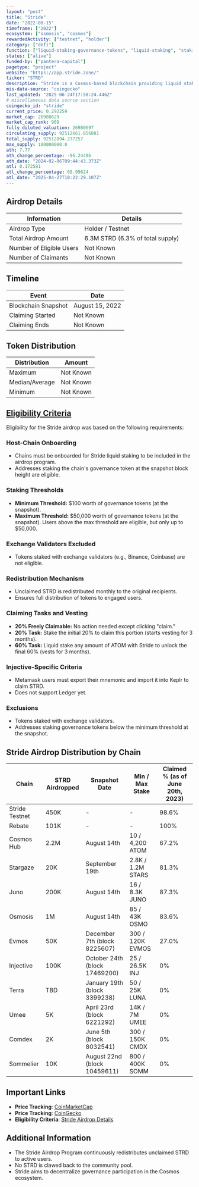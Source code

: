 ```yaml
---
layout: "post"
title: "Stride"
date: "2022-08-15"
timeframe: ["2022"]
ecosystem: ["osmosis", "cosmos"]
rewardedActivity: ["testnet", "holder"]
category: ["defi"]
function: ["liquid-staking-governance-tokens", "liquid-staking", "staking"]
status: ["alive"]
funded-by: ["pantera-capital"]
pagetype: "project"
website: "https://app.stride.zone/"
ticker: "STRD"
description: "Stride is a Cosmos-based blockchain providing liquid staking solutions to enhance decentralization and governance participation."
mis-data-source: "coingecko"
last_updated: "2025-06-24T17:58:24.446Z"
# miscellaneous data source section
coingecko_id: "stride"
current_price: 0.292259
market_cap: 26980629
market_cap_rank: 969
fully_diluted_valuation: 26980697
circulating_supply: 92512661.856881
total_supply: 92512894.277257
max_supply: 100000000.0
ath: 7.77
ath_change_percentage: -96.24496
ath_date: "2024-02-06T09:44:43.373Z"
atl: 0.172581
atl_change_percentage: 68.99624
atl_date: "2025-04-27T18:22:29.107Z"
---
```


## Airdrop Details

| Information              | Details                          |
| ------------------------ | -------------------------------- |
| Airdrop Type             | Holder / Testnet                 |
| Total Airdrop Amount     | 6.3M STRD (6.3% of total supply) |
| Number of Eligible Users | Not Known                        |
| Number of Claimants      | Not Known                        |

## Timeline

| Event               | Date            |
| ------------------- | --------------- |
| Blockchain Snapshot | August 15, 2022 |
| Claiming Started    | Not Known       |
| Claiming Ends       | Not Known       |

## Token Distribution

| Distribution   | Amount    |
| -------------- | --------- |
| Maximum        | Not Known |
| Median/Average | Not Known |
| Minimum        | Not Known |

## [Eligibility Criteria](https://www.stride.zone/blog/stride-airdrop-details)

Eligibility for the Stride airdrop was based on the following requirements:

### Host-Chain Onboarding
- Chains must be onboarded for Stride liquid staking to be included in the airdrop program.
- Addresses staking the chain's governance token at the snapshot block height are eligible.

### Staking Thresholds
- **Minimum Threshold:** $100 worth of governance tokens (at the snapshot).
- **Maximum Threshold:** $50,000 worth of governance tokens (at the snapshot). Users above the max threshold are eligible, but only up to $50,000.

### Exchange Validators Excluded
- Tokens staked with exchange validators (e.g., Binance, Coinbase) are not eligible.

### Redistribution Mechanism
- Unclaimed STRD is redistributed monthly to the original recipients.
- Ensures full distribution of tokens to engaged users.

### Claiming Tasks and Vesting
- **20% Freely Claimable:** No action needed except clicking "claim."
- **20% Task:** Stake the initial 20% to claim this portion (starts vesting for 3 months).
- **60% Task:** Liquid stake any amount of ATOM with Stride to unlock the final 60% (vests for 3 months).

### Injective-Specific Criteria
- Metamask users must export their mnemonic and import it into Keplr to claim STRD.
- Does not support Ledger yet.

### Exclusions
- Tokens staked with exchange validators.
- Addresses staking governance tokens below the minimum threshold at the snapshot.

## Stride Airdrop Distribution by Chain

| Chain          | STRD Airdropped | Snapshot Date                 | Min / Max Stake   | Claimed % (as of June 20th, 2023) |
| -------------- | --------------- | ----------------------------- | ----------------- | --------------------------------- |
| Stride Testnet | 450K            | -                             | -                 | 98.6%                             |
| Rebate         | 101K            | -                             | -                 | 100%                              |
| Cosmos Hub     | 2.2M            | August 14th                   | 10 / 4,200 ATOM   | 67.2%                             |
| Stargaze       | 20K             | September 19th                | 2.8K / 1.2M STARS | 81.3%                             |
| Juno           | 200K            | August 14th                   | 16 / 8.3K JUNO    | 87.3%                             |
| Osmosis        | 1M              | August 14th                   | 85 / 43K OSMO     | 83.6%                             |
| Evmos          | 50K             | December 7th (block 8225607)  | 300 / 120K EVMOS  | 27.0%                             |
| Injective      | 100K            | October 24th (block 17469200) | 25 / 26.5K INJ    | 0%                                |
| Terra          | TBD             | January 19th (block 3399238)  | 50 / 25K LUNA     | 0%                                |
| Umee           | 5K              | April 23rd (block 6221292)    | 14K / 7M UMEE     | 0%                                |
| Comdex         | 2K              | June 5th (block 8032541)      | 300 / 150K CMDX   | 0%                                |
| Sommelier      | 10K             | August 22nd (block 10459611)  | 800 / 400K SOMM   | 0%                                |

## Important Links

- **Price Tracking**: [CoinMarketCap](https://coinmarketcap.com/currencies/stride)
- **Price Tracking**: [CoinGecko](https://www.coingecko.com/en/coins/stride)
- **Eligibility Criteria**: [Stride Airdrop Details](https://www.stride.zone/blog/stride-airdrop-details)

## Additional Information

- The Stride Airdrop Program continuously redistributes unclaimed STRD to active users.
- No STRD is clawed back to the community pool.
- Stride aims to decentralize governance participation in the Cosmos ecosystem.